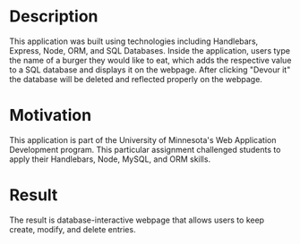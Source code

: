 # Description #
This application was built using technologies including Handlebars, Express, Node, ORM, and SQL Databases. Inside the application, users type the name of a burger they would like to eat, which adds the respective value to a SQL database and displays it on the webpage. After clicking "Devour it" the database will be deleted and reflected properly on the webpage.

# Motivation #
This application is part of the University of Minnesota's Web Application Development program. This particular assignment challenged students to apply their Handlebars, Node, MySQL, and ORM skills.

# Result #
The result is database-interactive webpage that allows users to keep create, modify, and delete entries.

 
